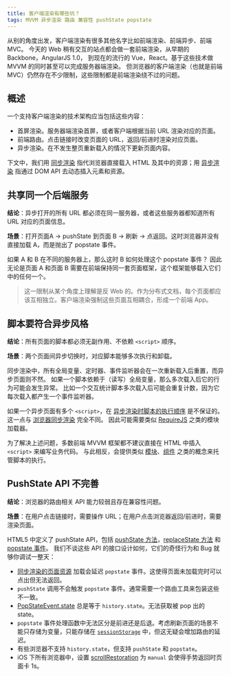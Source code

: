 ```yaml
---
title: 客户端渲染有哪些坑？
tags: MVVM 异步渲染 路由 兼容性 pushState popstate
---
```


从别的角度出发，客户端渲染有很多其他名字比如前端渲染、前端异步、前端 MVC。
今天的 Web 稍有交互的站点都会做一套前端渲染，从早期的 Backbone，AngularJS 1.0，
到现在的流行的 Vue，React。基于这些技术做 MVVM 的同时甚至可以完成服务器端渲染。
但浏览器的客户端渲染（也就是前端 MVC）仍然存在不少限制，这些限制都是前端渲染绕不过的问题。

<!--more-->

## 概述

一个支持客户端渲染的技术架构应当包括这些内容：

* 首屏渲染。服务器端渲染首屏，或者客户端根据当前 URL 渲染对应的页面。
* 前端路由。点击链接时改变页面的 URL，返回/前进时渲染对应页面。
* 异步渲染。在不发生整页重新载入的情况下更新页面内容。

下文中，我们用 [同步渲染][sync] 指代浏览器直接载入 HTML 及其中的资源；用 [异步渲染][async] 指通过 DOM API 去动态插入元素和资源。

## 共享同一个后端服务

**结论**：异步打开的所有 URL 都必须在同一服务器，或者这些服务器都知道所有 URL 对应的页面信息。

**场景**：打开页面A -> pushState 到页面 B -> 刷新 -> 点返回。这时浏览器并没有直接加载 A，而是抛出了 popstate 事件。

如果 A 和 B 在不同的服务器上，那么这时 B 如何处理这个 popstate 事件？
因此无论是页面 A 和页面 B 需要在前端保持同一套页面框架，这个框架能够载入它们中的任何一个。

> 这一限制从某个角度上理解是反 Web 的。作为分布式文档，每个页面都应该互相独立。客户端渲染强制这些页面互相耦合，形成一个前端 App。

## 脚本要符合异步风格

**结论**：所有页面的脚本都必须无副作用、不依赖 `<script>` 顺序。

**场景**：两个页面间异步切换时，对应脚本能够多次执行和卸载。

同步渲染中，所有全局变量、定时器、事件监听器会在一次重新载入后重置，而异步页面则不然。
如果一个脚本依赖于（读写）全局变量，那么多次载入后它的行为可能会发生异常。
比如一个交互统计脚本多次载入后可能会重复计数，因为它每次载入都产生一个事件监听器。

如果一个异步页面有多个 `<script>`，在 [异步渲染时脚本的执行顺序][dynamic-script] 是不保证的。
这一点与 [浏览器同步渲染][static-render] 完全不同。
因此可能需要类似 [RequireJS][req] 之类的模块加载器。

为了解决上述问题，多数前端 MVVM 框架都不建议直接在 HTML 中插入 `<script>` 来编写业务代码。
与此相反，会提供类似 [模块][ng-module]、[组件][comp] 之类的概念来托管脚本的执行。

## PushState API 不完善

**结论**：浏览器的路由相关 API 能力较弱且存在兼容性问题。

**场景**：在用户点击链接时，需要操作 URL；在用户点击浏览器返回/前进时，需要渲染页面。

HTML5 中定义了 pushState API，包括 [pushState 方法][pushState]，[replaceState 方法][replaceState] 和 [popstate 事件][popstate]。
我们不谈这些 API 的接口设计如何，它们的奇怪行为和 Bug 就够你调试一整天：

* [同步渲染的页面资源][static-render] 加载会延迟 `popstate` 事件。这使得页面未加载完时可以点出但无法返回。
* `pushState` 调用不会触发 `popstate` 事件。通常需要一个路由工具来包装这些不一致。
* [PopStateEvent.state][popstate-event] 总是等于 `history.state`。无法获取被 pop 出的 state。
* `popstate` 事件处理函数中无法区分是前进还是后退。考虑刷新页面的场景不能只存储为变量，只能存储在 [`sessionStorage`][local-store] 中，但这无疑会增加路由的延迟。
* 有些浏览器不支持 `history.state`，但支持 `pushState` 和 `popstate`。
* iOS 下所有浏览器中，设置 [scrollRestoration][sr] 为 `manual` 会使得手势返回时页面卡 1s。

[sr]: https://developers.google.com/web/updates/2015/09/history-api-scroll-restoration
[static-render]: /2016/11/26/static-dom-render-blocking.html
[sync]: /2016/11/26/static-dom-render-blocking.html
[async]: /2016/11/26/dynamic-dom-render-blocking.html
[dynamic-script]: /2017/01/16/dynamic-script-insertion.html
[req]: http://requirejs.org/
[ng-module]: https://angular.io/api/core/NgModule
[comp]: https://reactjs.org/docs/react-component.html
[static-render]: /2016/11/26/static-dom-render-blocking.html
[pushState]: https://developer.mozilla.org/zh-CN/docs/Web/API/History/pushState
[popstate]: https://developer.mozilla.org/zh-CN/docs/Web/Events/popstate
[replaceState]: https://developer.mozilla.org/zh-CN/docs/Web/API/History/replaceState
[popstate-event]: https://developer.mozilla.org/zh-CN/docs/Web/API/PopStateEvent
[local-store]: /2015/08/16/localstorage-sessionstorage-cookie.html
